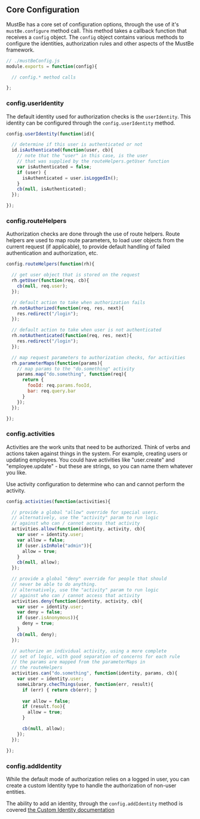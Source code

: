## Core Configuration

MustBe has a core set of configuration options, through the
use of it's `mustBe.configure` method call. This method takes
a callback function that receives a `config` object. The `config`
object contains various methods to configure the identities,
authorization rules and other aspects of the MustBe framework.

```js
// ./mustBeConfig.js
module.exports = function(config){

  // config.* method calls

};
```

### config.userIdentity

The default identity used for authorization checks is the `userIdentity`. This
identity can be configured through the `config.userIdentity` method.

```js
config.userIdentity(function(id){

  // determine if this user is authenticated or not
  id.isAuthenticated(function(user, cb){
    // note that the "user" in this case, is the user
    // that was supplied by the routeHelpers.getUser function
    var isAuthenticated = false;
    if (user) {
      isAuthenticated = user.isLoggedIn();
    }
    cb(null, isAuthenticated);
  });

});
```

### config.routeHelpers

Authorization checks are done through the use of route helpers. Route helpers
are used to map route parameters, to load user objects from the current
request (if applicable), to provide default handling of failed authentication
and authorization, etc.

```js
config.routeHelpers(function(rh){

  // get user object that is stored on the request
  rh.getUser(function(req, cb){
    cb(null, req.user);
  });

  // default action to take when authorization fails
  rh.notAuthorized(function(req, res, next){
    res.redirect("/login");
  });

  // default action to take when user is not authenticated
  rh.notAuthenticated(function(req, res, next){
    res.redirect("/login");
  });

  // map request parameters to authorization checks, for activities
  rh.parameterMaps(function(params){
    // map params to the "do.something" activity
    params.map("do.something", function(req){
      return {
        fooId: req.params.fooId,
        bar: req.query.bar
      }
    });
  });

});
```

### config.activities

Activities are the work units that need to be authorized. Think of
verbs and actions taken against things in the system. For 
example, creating users or updating employees. You could have
activities like "user.create" and "employee.update" - but these
are strings, so you can name them whatever you like.

Use activity configuration to determine who can and cannot
perform the activity.

```js
config.activities(function(activities){

  // provide a global "allow" override for special users.
  // alternatively, use the "activity" param to run logic
  // against who can / cannot access that activity
  activities.allow(function(identity, activity, cb){
    var user = identity.user; 
    var allow = false;
    if (user.isInRole("admin")){
      allow = true;
    }
    cb(null, allow);
  });

  // provide a global "deny" override for people that should
  // never be able to do anything.
  // alternatively, use the "activity" param to run logic
  // against who can / cannot access that activity
  activities.deny(function(identity, activity, cb){
    var user = identity.user; 
    var deny = false;
    if (user.isAnonymous)){
      deny = true;
    }
    cb(null, deny);
  });

  // authorize an individual activity, using a more complete
  // set of logic, with good separation of concerns for each rule
  // the params are mapped from the parameterMaps in 
  // the routeHelpers
  activities.can("do.something", function(identity, params, cb){
    var user = identity.user;
    someLibrary.checThings(user, function(err, result){
      if (err) { return cb(err); }
      
      var allow = false;
      if (result.foo){
        allow = true;
      }

      cb(null, allow);
    });
  });

});
```

### config.addIdentity

While the default mode of authorization relies on a logged in
user, you can create a custom Identity type to handle the
authorization of non-user entities. 

The ability to add an identity, through the `config.addIdentity`
method is covered [the Custom Identity documentation](./custom-identities.md)
